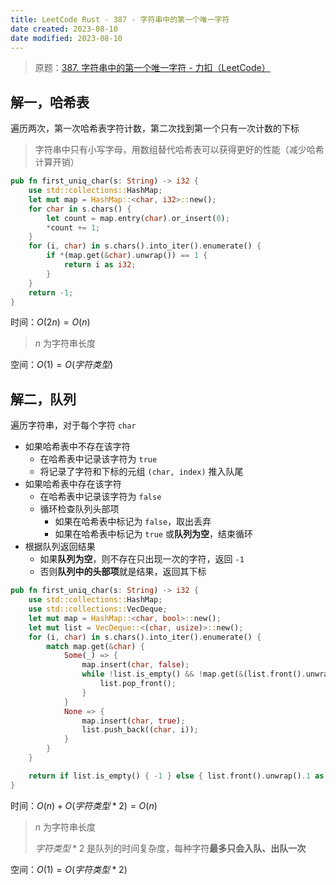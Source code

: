 ```yaml
---
title: LeetCode Rust - 387 - 字符串中的第一个唯一字符
date created: 2023-08-10
date modified: 2023-08-10
---
```


> 原题：[387. 字符串中的第一个唯一字符 - 力扣（LeetCode）](https://leetcode.cn/problems/first-unique-character-in-a-string/)

## 解一，哈希表

遍历两次，第一次哈希表字符计数，第二次找到第一个只有一次计数的下标

> 字符串中只有小写字母，用数组替代哈希表可以获得更好的性能（减少哈希计算开销）

```rust
pub fn first_uniq_char(s: String) -> i32 {
	use std::collections::HashMap;
	let mut map = HashMap::<char, i32>::new();
	for char in s.chars() {
		let count = map.entry(char).or_insert(0);
		*count += 1;
	}
	for (i, char) in s.chars().into_iter().enumerate() {
		if *(map.get(&char).unwrap()) == 1 {
			return i as i32;
		}
	}
	return -1;
}
```

时间：$O(2n) = O(n)$

> $n$ 为字符串长度

空间：$O(1) = O(字符类型)$

## 解二，队列

遍历字符串，对于每个字符 `char`
- 如果哈希表中不存在该字符
	- 在哈希表中记录该字符为 `true`
	- 将记录了字符和下标的元组 `(char, index)` 推入队尾
- 如果哈希表中存在该字符
	- 在哈希表中记录该字符为 `false`
	- 循环检查队列头部项
		- 如果在哈希表中标记为 `false`，取出丢弃
		- 如果在哈希表中标记为 `true` 或**队列为空**，结束循环
- 根据队列返回结果
	- 如果**队列为空**，则不存在只出现一次的字符，返回 `-1`
	- 否则**队列中的头部项**就是结果，返回其下标

```rust
pub fn first_uniq_char(s: String) -> i32 {
	use std::collections::HashMap;
	use std::collections::VecDeque;
	let mut map = HashMap::<char, bool>::new();
	let mut list = VecDeque::<(char, usize)>::new();
	for (i, char) in s.chars().into_iter().enumerate() {
		match map.get(&char) {
			Some(_) => {
				map.insert(char, false);
				while !list.is_empty() && !map.get(&(list.front().unwrap().0)).unwrap() {
					list.pop_front();
				}
			}
			None => {
				map.insert(char, true);
				list.push_back((char, i));
			}
		}
	}

	return if list.is_empty() { -1 } else { list.front().unwrap().1 as i32 };
}
```

时间：$O(n) + O(字符类型 * 2) = O(n)$

> $n$ 为字符串长度
> 
> $字符类型 * 2$ 是队列的时间复杂度，每种字符**最多只会入队、出队一次**

空间：$O(1) = O(字符类型 * 2)$